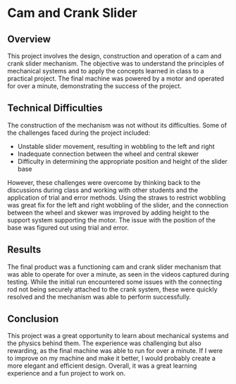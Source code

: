# Cam and Crank Slider

## Overview

This project involves the design, construction and operation of a cam and crank slider mechanism. The objective was to understand the principles of mechanical systems and to apply the concepts learned in class to a practical project. The final machine was powered by a motor and operated for over a minute, demonstrating the success of the project.


## Technical Difficulties

The construction of the mechanism was not without its difficulties. Some of the challenges faced during the project included:

- Unstable slider movement, resulting in wobbling to the left and right
- Inadequate connection between the wheel and central skewer
- Difficulty in determining the appropriate position and height of the slider base

However, these challenges were overcome by thinking back to the discussions during class and working with other students and the application of trial and error methods. Using the straws to restrict wobbling was great fix for the left and right wobbling of the slider, and the connection between the wheel and skewer was improved by adding height to the support system supporting the motor. The issue with the position of the base was figured out using trial and error. 


## Results

The final product was a functioning cam and crank slider mechanism that was able to operate for over a minute, as seen in the videos captured during testing. While the initial run encountered some issues with the connecting rod not being securely attached to the crank system, these were quickly resolved and the mechanism was able to perform successfully.


## Conclusion

This project was a great opportunity to learn about mechanical systems and the physics behind them. The experience was challenging but also rewarding, as the final machine was able to run for over a minute. If I were to improve on my machine and make it better, I would probably create a more elegant and efficient design. Overall, it was a great learning experience and a fun project to work on.


